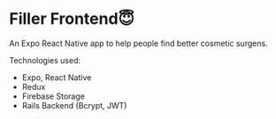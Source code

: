 # Filler Frontend😇

An Expo React Native app to help people find better cosmetic surgens. 

Technologies used:
- Expo, React Native
- Redux
- Firebase Storage
- Rails Backend (Bcrypt, JWT)
